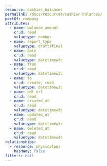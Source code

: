```yaml
---
resource: cashier_balances
permalink: /docs/resources/cashier-balances/
partOf: company
attributes:
  - name: balance_amount
    crud: read
    valuetype: number
  - name: report_type
    valuetype: draft|final
  - name: date
    crud: read
    valuetype: datetimew3c
  - name: from
    crud: read
    valuetype: datetimew3c
  - name: to
    crud: create, read
    valuetype: datetimew3c
  - name: pdf_url
    crud: read
  - name: created_at
    crud: read
    valuetype: datetimew3c
  - name: updated_at
    crud: read
    valuetype: datetimew3c
  - name: deleted_at
    crud: read
    valuetype: datetimew3c
relationships:
  - resource: physicalpos
    hasMany: false
filters: null
---
```

